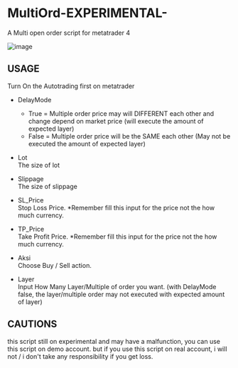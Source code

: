 # MultiOrd-EXPERIMENTAL-
A Multi open order script for metatrader 4

![image](https://user-images.githubusercontent.com/92172143/170172615-5f89baac-ec8b-4937-809c-83466ad0ff99.png)

## USAGE
Turn On the Autotrading first on metatrader

- DelayMode
  * True = Multiple order price may will DIFFERENT each other and change depend on market price (will execute the amount of expected layer)
  * False = Multiple order price will be the SAME each other (May not be executed the amount of expected layer)

- Lot
 <br> The size of lot

- Slippage
 <br> The size of slippage

- SL_Price
 <br> Stop Loss Price. *Remember fill this input for the price not the how much currency.

- TP_Price
 <br> Take Profit Price. *Remember fill this input for the price not the how much currency.

- Aksi
 <br> Choose Buy / Sell action.

- Layer
 <br> Input How Many Layer/Multiple of order you want.
  (with DelayMode false, the layer/multiple order may not executed with expected amount of layer)


## CAUTIONS
this script still on experimental and may have a malfunction, you can use this script on demo account. but if you use this script on real account, i will not / i don't take any responsibility if you get loss.
